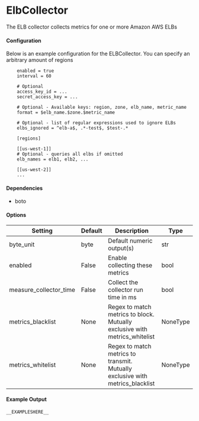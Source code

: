 <!--This file was generated from the python source
Please edit the source to make changes
-->
ElbCollector
=====

The ELB collector collects metrics for one or more Amazon AWS ELBs

#### Configuration

Below is an example configuration for the ELBCollector.
You can specify an arbitrary amount of regions

```
    enabled = true
    interval = 60

    # Optional
    access_key_id = ...
    secret_access_key = ...

    # Optional - Available keys: region, zone, elb_name, metric_name
    format = $elb_name.$zone.$metric_name

    # Optional - list of regular expressions used to ignore ELBs
    elbs_ignored = ^elb-a$, .*-test$, $test-.*

    [regions]

    [[us-west-1]]
    # Optional - queries all elbs if omitted
    elb_names = elb1, elb2, ...

    [[us-west-2]]
    ...

```

#### Dependencies

 * boto


#### Options

Setting | Default | Description | Type
--------|---------|-------------|-----
byte_unit | byte | Default numeric output(s) | str
enabled | False | Enable collecting these metrics | bool
measure_collector_time | False | Collect the collector run time in ms | bool
metrics_blacklist | None | Regex to match metrics to block. Mutually exclusive with metrics_whitelist | NoneType
metrics_whitelist | None | Regex to match metrics to transmit. Mutually exclusive with metrics_blacklist | NoneType

#### Example Output

```
__EXAMPLESHERE__
```

